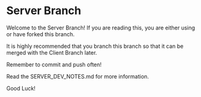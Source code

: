 # Server Branch

Welcome to the Server Branch!  If you are reading this, you are either using or have forked this branch.

It is highly recommended that you branch this branch so that it can be merged with the Client Branch later.

Remember to commit and push often!

Read the SERVER_DEV_NOTES.md for more information.

Good Luck!

